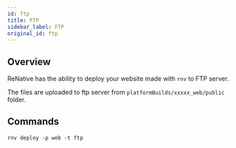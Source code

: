 ```yaml
---
id: ftp
title: FTP
sidebar_label: FTP
original_id: ftp
---
```


<!-- <img className="header-image" src="https://renative.org/img/ic_integrations.png" width="50" height="50" /> -->

## Overview

ReNative has the ability to deploy your website made with `rnv` to FTP server.

The files are uploaded to ftp server from `platformBuilds/xxxxx_web/public` folder.


## Commands

`rnv deploy -p web -t ftp`
